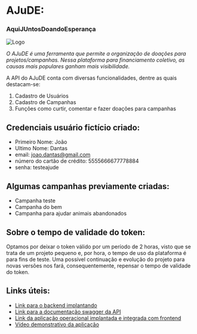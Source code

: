 # AJuDE:
### AquiJUntosDoandoEsperança
![Logo](https://bizcool.com.br/wp-content/uploads/2018/01/crowdfunding-blog-bizcool.jpg)

*O AJuDE é uma ferramenta que permite a organização de doações para projetos/campanhas. Nessa plataforma para financiamento coletivo, as causas mais populares ganham mais visibilidade.*

A API do AJuDE conta com diversas funcionalidades, dentre as quais destacam-se:
1. Cadastro de Usuários
2. Cadastro de Campanhas
3. Funções como curtir, comentar e fazer doações para campanhas

## Credenciais usuário fictício criado:
* Primeiro Nome: João
* Ultimo Nome: Dantas
* email: joao.dantas@gmail.com
* número do cartão de crédito: 5555666677778884
* senha: testeajude

## Algumas campanhas previamente criadas:
* Campanha teste
* Campanha do bem
* Campanha para ajudar animais abandonados

## Sobre o tempo de validade do token:
Optamos por deixar o token válido por um período de 2 horas, visto que se trata de um projeto pequeno e, por hora, o tempo de uso da plataforma é para fins de teste. Uma possível continuação e evolução do projeto para novas versões nos fará, consequentemente, repensar o tempo de validade do token.

## Links úteis:
* [Link para o backend implantando](https://ajude-api.herokuapp.com/)
* [Link para a documentação swagger da API](http://ajude-api.herokuapp.com/api/swagger-ui.html)
* [Link da aplicação operacional implantada e integrada com frontend](https://danilomfreitas.github.io/)
* [Vídeo demonstrativo da aplicação](https://youtu.be/1fGkcrHUl6A)

